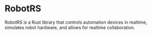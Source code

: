 # RobotRS

RobotRS is a Rust library that controls automation devices in realtime, simulates robot hardware, and allows for realtime collaboration.
